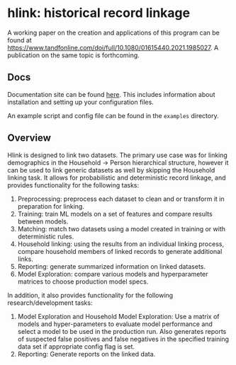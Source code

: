 # hlink: historical record linkage

A working paper on the creation and applications of this program can be found at <https://www.tandfonline.com/doi/full/10.1080/01615440.2021.1985027>. A publication on the same topic is forthcoming.

## Docs

Documentation site can be found [here](https://hlink.docs.ipums.org).
This includes information about installation and setting up your configuration files.

An example script and config file can be found in the `examples` directory.

## Overview

Hlink is designed to link two datasets. The primary use case was for linking demographics in the Household -> Person hierarchical structure, however it can be used to link generic datasets as well by skipping the Household linking task. It allows for probabilistic and deterministic record linkage, and provides functionality for the following tasks:

1. Preprocessing: preprocess each dataset to clean and or transform it in preparation for linking.
2. Training: train ML models on a set of features and compare results between models.
3. Matching: match two datasets using a model created in training or with deterministic rules.
4. Household linking: using the results from an individual linking process, compare household members of linked records to generate additional links.
5. Reporting: generate summarized information on linked datasets.
6. Model Exploration: compare various models and hyperparameter matrices to choose production model specs.

In addition, it also provides functionality for the following research/development tasks:
1. Model Exploration and Household Model Exploration: Use a matrix of models and hyper-parameters to evaluate model performance and select a model to be used in the production run.  Also generates reports of suspected false positives and false negatives in the specified training data set if appropriate config flag is set.
2. Reporting: Generate reports on the linked data.
